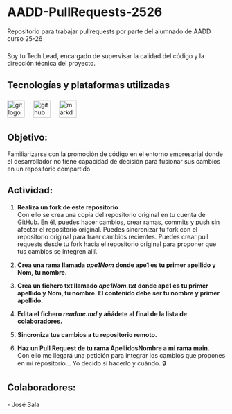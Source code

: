 # AADD-PullRequests-2526 
Repositorio para trabajar pullrequests por parte del alumnado de AADD curso 25-26

###

<p align="left">Soy tu Tech Lead, encargado de supervisar la calidad del código y la dirección técnica del proyecto.</p>


###

<h2 align="left">Tecnologías y plataformas utilizadas</h2>

###

<div align="left">
  <img src="https://cdn.jsdelivr.net/gh/devicons/devicon/icons/git/git-original.svg" height="40" alt="git logo"  />
  <img width="12" />
  <img src="https://cdn.jsdelivr.net/gh/devicons/devicon/icons/github/github-original.svg" height="40" alt="github logo"  />
  <img width="12" />
  <img src="https://cdn.jsdelivr.net/gh/devicons/devicon/icons/markdown/markdown-original.svg" height="40" alt="markdown logo"  />
</div>

###

<h2 align="left">Objetivo:</h2>
Familiarizarse con la promoción de código en el entorno empresarial donde el desarrollador no tiene capacidad de decisión para fusionar sus cambios en un repositorio compartido

###

<h2 align="left">Actividad:</h2>

1. **Realiza un fork de este repositorio**  
   Con ello se crea una copia del repositorio original en tu cuenta de GitHub. En él, puedes hacer cambios, crear ramas, commits y push sin afectar el repositorio original. Puedes sincronizar tu fork con el repositorio original para traer cambios recientes. Puedes crear pull requests desde tu fork hacia el repositorio original para proponer que tus cambios se integren allí.

2. **Crea una rama llamada *ape1Nom* donde ape1 es tu primer apellido y Nom, tu nombre.**  

3. **Crea un fichero txt llamado *ape1Nom.txt* donde ape1 es tu primer apellido y Nom, tu nombre. El contenido debe ser tu nombre y primer apellido.**  
   
4. **Edita el fichero *readme.md* y añádete al final de la lista de colaboradores.**  

5. **Sincroniza tus cambios a tu repositorio remoto.**  

6. **Haz un Pull Request de tu rama ApellidosNombre a mi rama main.**  
   Con ello me llegará una petición para integrar los cambios que propones en mi repositorio... Yo decido si hacerlo y cuándo. :lock:

###

<h2 align="left">Colaboradores:</h2>
- José Sala


###
